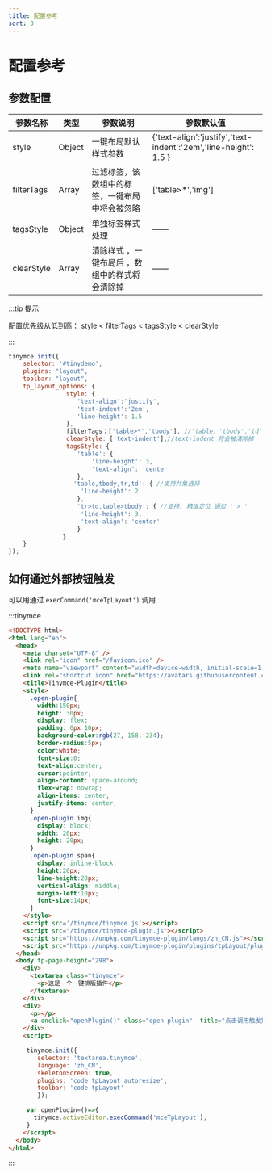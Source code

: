 ```yaml
---
title: 配置参考
sort: 3
---
```


# 配置参考

## 参数配置

| 参数名称 | 类型   | 参数说明   | 参数默认值  |  
|------|--------|------|--------|
|style  | Object  | 一键布局默认样式参数  |{'text-align':'justify','text-indent':'2em','line-height': 1.5 }   | 
|filterTags|  Array |  过滤标签，该数组中的标签，一键布局中将会被忽略 | ['table>*','img'] |  
| tagsStyle|  Object |  单独标签样式处理 | ——  | 
| clearStyle|  Array |  清除样式 ，一键布局后 ，数组中的样式将会清除掉 | ——  | 

:::tip 提示

配置优先级从低到高： style < filterTags < tagsStyle < clearStyle

:::
```js
tinymce.init({
    selector: '#tinydemo',
    plugins: "layout",
    toolbar: "layout",
    tp_layout_options: {
                style: {
                   'text-align':'justify',
                   'text-indent':'2em',
                   'line-height': 1.5
                },
                filterTags：['table>*','tbody'], //'table，'tbody','td','tr' 将会忽略掉 同时 table>*，忽略table 标签 以及所有子标签
                clearStyle: ['text-indent'],//text-indent 将会被清除掉
                tagsStyle: {
                   'table': {
                       'line-height': 3,
                       'text-align': 'center'
                   },
                  'table,tbody,tr,td': { //支持并集选择
                    'line-height': 2
                   },
                   'tr>td,table>tbody': { //支持, 精准定位 通过 ' > '
                    'line-height': 3,
                    'text-align': 'center'
                   }
               }
    }
});
```

## 如何通过外部按钮触发
 可以用通过 `execCommand('mceTpLayout')` 调用

:::tinymce
```html
<!DOCTYPE html>
<html lang="en">
  <head>
    <meta charset="UTF-8" />
    <link rel="icon" href="/favicon.ico" />
    <meta name="viewport" content="width=device-width, initial-scale=1.0" />
    <link rel="shortcut icon" href="https://avatars.githubusercontent.com/u/87648636?s=60&v=4" type="image/x-icon">
    <title>Tinymce-Plugin</title>
    <style>
      .open-plugin{
        width:150px;
        height: 30px;
        display: flex;
        padding: 0px 10px;
        background-color:rgb(27, 158, 234);
        border-radius:5px;
        color:white;
        font-size:0;
        text-align:center;
        cursor:pointer;
        align-content: space-around;
        flex-wrap: nowrap;
        align-items: center;
        justify-items: center;
      }
      .open-plugin img{
        display: block;
        width: 20px;
        height: 20px;
      }
      .open-plugin span{
        display: inline-block;
        height:20px;
        line-height:20px;
        vertical-align: middle;
        margin-left:10px;
        font-size:14px;
      }
    </style>
    <script src='/tinymce/tinymce.js'></script>
    <script src="/tinymce/tinymce-plugin.js"></script>
    <script src="https://unpkg.com/tinymce-plugin/langs/zh_CN.js"></script>
    <script src="https://unpkg.com/tinymce-plugin/plugins/tpLayout/plugin.min.js"></script>    
  </head>
  <body tp-page-height="298">
    <div>
      <textarea class="tinymce">
        <p>这是一个一键排版插件</p>
      </textarea>
    </div>
    <div>
      <p></p>
      <a onclick="openPlugin()" class="open-plugin"  title="点击调用触发插件" ><img  src="https://avatars.githubusercontent.com/u/87648636?s=60&v=4" alt=""><span>点击调用触发插件</span></a>
    </div>
    <script>

     tinymce.init({
        selector: 'textarea.tinymce',
        language: 'zh_CN',
        skeletonScreen: true,
        plugins: 'code tpLayout autoresize',
        toolbar: 'code tpLayout'
        });

     var openPlugin=()=>{
       tinymce.activeEditor.execCommand('mceTpLayout');
     }
    </script>
  </body>
</html>

```
:::